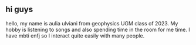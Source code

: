 ## hi guys
hello, my name is aulia ulviani from geophysics UGM class of 2023. My hobby is listening to songs and also spending time in the room for me time. I have mbti enfj so I interact quite easily with many people.

